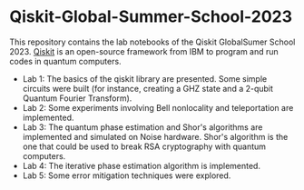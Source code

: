 # Qiskit-Global-Summer-School-2023


This repository contains the lab notebooks of the Qiskit GlobalSumer School 2023. [Qiskit](https://qiskit.org/) is an open-source framework from IBM to program and run codes in quantum computers. 

- Lab 1: The basics of the qiskit library are presented. Some simple circuits were built (for instance, creating a GHZ state and a 2-qubit Quantum Fourier Transform).
- Lab 2: Some experiments involving Bell nonlocality and teleportation are implemented.
- Lab 3: The quantum phase estimation and Shor's algorithms are implemented and simulated on Noise hardware. Shor's algorithm is the one that could be used to break RSA cryptography with quantum computers.
- Lab 4: The iterative phase estimation algorithm is implemented.
- Lab 5: Some error mitigation techniques were explored.
